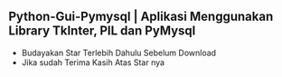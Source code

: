 ## Python-Gui-Pymysql | Aplikasi Menggunakan Library TkInter, PIL dan PyMysql
- Budayakan Star Terlebih Dahulu Sebelum Download
- Jika sudah Terima Kasih Atas Star nya
